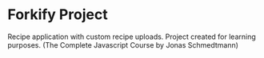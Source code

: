 # Forkify Project

Recipe application with custom recipe uploads. Project created for learning purposes. (The Complete Javascript Course by Jonas Schmedtmann)
